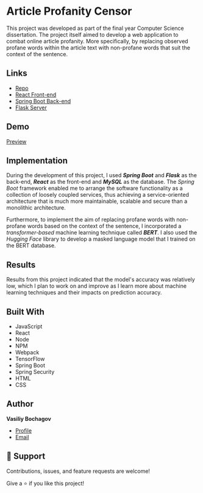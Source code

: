 # Article Profanity Censor

This project was developed as part of the final year Computer Science dissertation. The project itself aimed to develop a web application to combat online article profanity. More specifically, by replacing observed profane words within the article text with non-profane words that suit the context of the sentence. 

## Links

- [Repo](https://github.com/Vasily12/Article-Profanity-Censor "Article-Profanity-Censor Repo")
- [React Front-end](https://github.com/Vasily12/Article-Profanity-Censor/tree/main/Front-end/react-frontend)
- [Spring Boot Back-end](https://github.com/Vasily12/Article-Profanity-Censor/tree/main/Back-end)
- [Flask Server](https://github.com/Vasily12/Article-Profanity-Censor/tree/main/Front-end/flask-server)

## Demo

[Preview](https://user-images.githubusercontent.com/71786193/187454571-a3108c0a-6eab-4458-840b-f5bb204a93b4.mp4)

## Implementation

During the development of this project, I used ***Spring Boot*** and ***Flask*** as the back-end, ***React*** as the front-end and ***MySQL*** as the database. The *Spring Boot* framework enabled me to arrange the software functionality as a collection of loosely coupled services, thus achieving a service-oriented architecture that is much more maintainable, scalable and secure than a monolithic architecture.

Furthermore, to implement the aim of replacing profane words with non-profane words based on the context of the sentence, I incorporated a *transformer-based* machine learning technique called ***BERT***. I also used the *Hugging Face* library to develop a masked language model that I trained on the BERT database.

## Results

Results from this project indicated that the model's accuracy was relatively low, which I plan to work on and improve as I learn more about machine learning techniques and their impacts on prediction accuracy.

## Built With

- JavaScript
- React
- Node
- NPM
- Webpack
- TensorFlow
- Spring Boot
- Spring Security
- HTML
- CSS

## Author

**Vasiliy Bochagov**

- [Profile](https://github.com/Vasily12 "Vasiliy Bochagov")
- [Email](mailto:vasiliy.bochagov@gmail.com?subject=Hi "Hi!")

## 🤝 Support

Contributions, issues, and feature requests are welcome!

Give a ⭐️ if you like this project!
